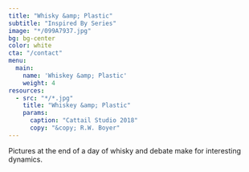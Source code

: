 ```yaml
---
title: "Whisky &amp; Plastic"
subtitle: "Inspired By Series"
image: "*/099A7937.jpg"
bg: bg-center
color: white
cta: "/contact"
menu:
  main:
    name: 'Whiskey &amp; Plastic'
    weight: 4
resources:
  - src: "*/*.jpg"
    title: "Whiskey &amp; Plastic"
    params:
      caption: "Cattail Studio 2018"
      copy: "&copy; R.W. Boyer"
---
```

Pictures at the end of a day of whisky and debate make for interesting dynamics.